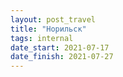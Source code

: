 ```yaml
---
layout: post_travel
title: "Норильск"
tags: internal
date_start: 2021-07-17
date_finish: 2021-07-27
---
```

